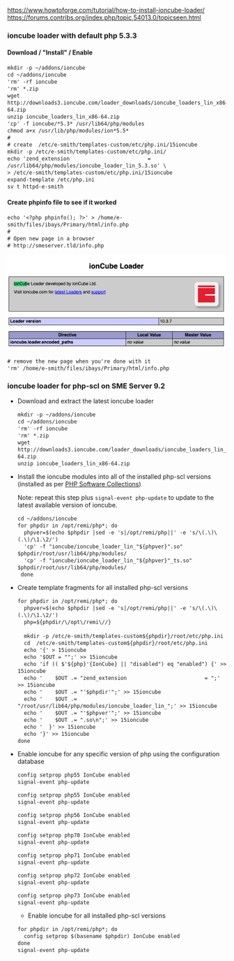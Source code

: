 https://www.howtoforge.com/tutorial/how-to-install-ioncube-loader/
https://forums.contribs.org/index.php/topic,54013.0/topicseen.html

### ioncube loader with default php 5.3.3
#### Download / "Install" / Enable 
    mkdir -p ~/addons/ioncube
    cd ~/addons/ioncube
    'rm' -rf ioncube
    'rm' *.zip
    wget http://downloads3.ioncube.com/loader_downloads/ioncube_loaders_lin_x86-64.zip
    unzip ioncube_loaders_lin_x86-64.zip
    'cp' -f ioncube/*5.3* /usr/lib64/php/modules
    chmod a+x /usr/lib/php/modules/ion*5.5*
    #
    # create  /etc/e-smith/templates-custom/etc/php.ini/15ioncube
    mkdir -p /etc/e-smith/templates-custom/etc/php.ini/
    echo 'zend_extension                         = /usr/lib64/php/modules/ioncube_loader_lin_5.3.so' \
    > /etc/e-smith/templates-custom/etc/php.ini/15ioncube
    expand-template /etc/php.ini
    sv t httpd-e-smith

#### Create phpinfo file to see if it worked
    echo '<?php phpinfo(); ?>' > /home/e-smith/files/ibays/Primary/html/info.php
    #
    # Open new page in a browser 
    # http://smeserver.tld/info.php
![ioncube information](https://raw.githubusercontent.com/mmccarn/smeserver/master/img/Screen%20Shot%202019-07-21%20at%208.33.47%20AM.png) 

    # remove the new page when you're done with it
    'rm' /home/e-smith/files/ibays/Primary/html/info.php
    

### ioncube loader for php-scl on SME Server 9.2

* Download and extract the latest ioncube loader

      mkdir -p ~/addons/ioncube
      cd ~/addons/ioncube
      'rm' -rf ioncube
      'rm' *.zip
      wget http://downloads3.ioncube.com/loader_downloads/ioncube_loaders_lin_x86-64.zip
      unzip ioncube_loaders_lin_x86-64.zip

* Install the ioncube modules into all of the installed php-scl versions (installed as per [PHP Software Collections](https://wiki.contribs.org/PHP_Software_Collections#Installation))

  Note: repeat this step plus ```signal-event php-update``` to update to the latest available version of ioncube.

      cd ~/addons/ioncube
      for phpdir in /opt/remi/php*; do  
        phpver=$(echo $phpdir |sed -e 's|/opt/remi/php||' -e 's/\(.\)\(.\)/\1.\2/')
        'cp' -f "ioncube/ioncube_loader_lin_"${phpver}".so"  $phpdir/root/usr/lib64/php/modules/
        'cp' -f "ioncube/ioncube_loader_lin_"${phpver}"_ts.so"  $phpdir/root/usr/lib64/php/modules/
       done

* Create template fragments for all installed php-scl versions

      for phpdir in /opt/remi/php*; do  
        phpver=$(echo $phpdir |sed -e 's|/opt/remi/php||' -e 's/\(.\)\(.\)/\1.\2/')
        php=${phpdir/\/opt\/remi\//}
      
        mkdir -p /etc/e-smith/templates-custom${phpdir}/root/etc/php.ini
        cd  /etc/e-smith/templates-custom${phpdir}/root/etc/php.ini
        echo '{' > 15ioncube
        echo '$OUT = "";' >> 15ioncube
        echo 'if (( $'${php}'{IonCube} || "disabled") eq "enabled") {' >> 15ioncube
        echo '    $OUT .= "zend_extension                         = ";' >> 15ioncube
        echo '    $OUT .= "'$phpdir'";' >> 15ioncube
        echo '    $OUT .= "/root/usr/lib64/php/modules/ioncube_loader_lin_";' >> 15ioncube
        echo '    $OUT .= "'$phpver'";' >> 15ioncube
        echo '    $OUT .= ".so\n";' >> 15ioncube
        echo '  }' >> 15ioncube
        echo '}' >> 15ioncube
      done


* Enable ioncube for any specific version of php using the configuration database

  ```
  config setprop php55 IonCube enabled
  signal-event php-update
  ```
      
  ```
  config setprop php55 IonCube enabled
  signal-event php-update
  ```

  ```
  config setprop php56 IonCube enabled
  signal-event php-update
  ```

  ```
  config setprop php70 IonCube enabled
  signal-event php-update
  ```
  
  ```
  config setprop php71 IonCube enabled
  signal-event php-update
  ```
  
  ```
  config setprop php72 IonCube enabled
  signal-event php-update
  ```
  
  ```
  config setprop php73 IonCube enabled
  signal-event php-update
  ```
  
  * Enable ioncube for all installed php-scl versions
  
  ```
  for phpdir in /opt/remi/php*; do 
    config setprop $(basename $phpdir) IonCube enabled
  done
  signal-event php-update
  ```
  
